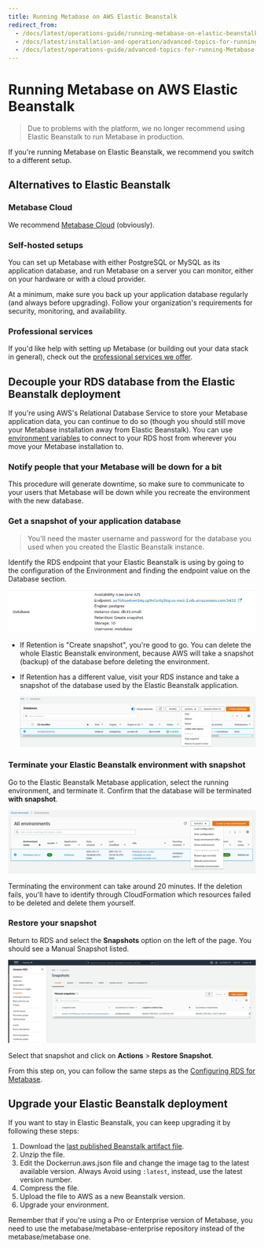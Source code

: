 ```yaml
---
title: Running Metabase on AWS Elastic Beanstalk
redirect_from:
  - /docs/latest/operations-guide/running-metabase-on-elastic-beanstalk
  - /docs/latest/installation-and-operation/advanced-topics-for-running-Metabase-in-AWS-ElasticBeanstalk
  - /docs/latest/operations-guide/advanced-topics-for-running-Metabase-in-AWS-ElasticBeanstalk
---
```


# Running Metabase on AWS Elastic Beanstalk

> Due to problems with the platform, we no longer recommend using Elastic Beanstalk to run Metabase in production.

If you're running Metabase on Elastic Beanstalk, we recommend you switch to a different setup.

## Alternatives to Elastic Beanstalk

### Metabase Cloud

We recommend [Metabase Cloud](https://www.metabase.com/pricing/) (obviously).

### Self-hosted setups

You can set up Metabase with either PostgreSQL or MySQL as its application database, and run Metabase on a server you can monitor, either on your hardware or with a cloud provider.

At a minimum, make sure you back up your application database regularly (and always before upgrading). Follow your organization's requirements for security, monitoring, and availability.

### Professional services

If you'd like help with setting up Metabase (or building out your data stack in general), check out the [professional services we offer](https://www.metabase.com/product/professional-services).

## Decouple your RDS database from the Elastic Beanstalk deployment

If you're using AWS's Relational Database Service to store your Metabase application data, you can continue to do so (though you should still move your Metabase installation away from Elastic Beanstalk). You can use [environment variables](../configuring-metabase/environment-variables.md) to connect to your RDS host from wherever you move your Metabase installation to.

### Notify people that your Metabase will be down for a bit

This procedure will generate downtime, so make sure to communicate to your users that Metabase will be down while you recreate the environment with the new database.

### Get a snapshot of your application database

> You'll need the master username and password for the database you used when you created the Elastic Beanstalk instance.

Identify the RDS endpoint that your Elastic Beanstalk is using by going to the configuration of the Environment and finding the endpoint value on the Database section.

![RDS endpooint](images/EBDatabaseEndpoint.png)

- If Retention is "Create snapshot", you're good to go. You can delete the whole Elastic Beanstalk environment, because AWS will take a snapshot (backup) of the database before deleting the environment.
- If Retention has a different value, visit your RDS instance and take a snapshot of the database used by the Elastic Beanstalk application.

  ![RDS snapshot](images/RDSTakeSnapshot.png)

### Terminate your Elastic Beanstalk environment with snapshot

Go to the Elastic Beanstalk Metabase application, select the running environment, and terminate it. Confirm that the database will be terminated **with snapshot**.

![Terminate environment](images/EBTerminateEnvironment.png)

Terminating the environment can take around 20 minutes. If the deletion fails, you'll have to identify through CloudFormation which resources failed to be deleted and delete them yourself.

### Restore your snapshot

Return to RDS and select the **Snapshots** option on the left of the page. You should see a Manual Snapshot listed.

![RDS Snapshots](images/RDSSnapshotsMenu.png)

Select that snapshot and click on **Actions** > **Restore Snapshot**.

From this step on, you can follow the same steps as the [Configuring RDS for Metabase](./creating-RDS-database-on-AWS.md).

## Upgrade your Elastic Beanstalk deployment

If you want to stay in Elastic Beanstalk, you can keep upgrading it by following these steps:

1. Download the [last published Beanstalk artifact file](https://downloads.metabase.com/v0.47.2/metabase-aws-eb.zip).
2. Unzip the file.
3. Edit the Dockerrun.aws.json file and change the image tag to the latest available version. Always Avoid using `:latest`, instead, use the latest version number.
4. Compress the file.
5. Upload the file to AWS as a new Beanstalk version.
6. Upgrade your environment.

Remember that if you're using a Pro or Enterprise version of Metabase, you need to use the metabase/metabase-enterprise repository instead of the metabase/metabase one.
